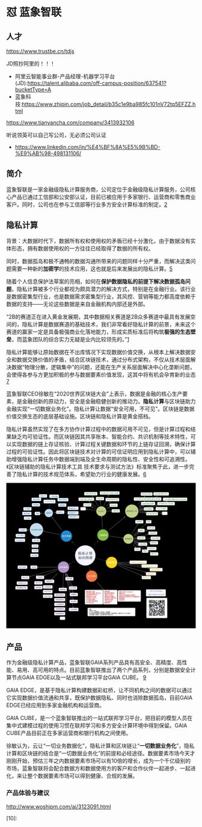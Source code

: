 # 怼 蓝象智联

## 人才

https://www.trustbe.cn/tdjs

JD照抄阿里的！！！

- 阿里云智能事业群-产品经理-机器学习平台(JD):https://talent.alibaba.com/off-campus-position/637541?bucketType=A
- 蓝象科技:https://www.zhipin.com/job_detail/b35c1e9ba985fc101nV72tq5EFZZ.html

https://www.tianyancha.com/company/3413932106

听说领英可以自己写公司，无必须公司认证

- https://www.linkedin.com/in/%E4%BF%8A%E5%9B%BD-%E9%AB%98-498131106/

## 简介

蓝象智联是一家金融级隐私计算服务商，公司定位于金融级隐私计算服务，公司核心产品已通过工信部和公安部认证，目前已被应用于多家银行、运营商和零售商业客户。同时，公司也在参与工信部等行业多方安全计算标准的制定。[2]

## 隐私计算

背景：大数据时代下，数据所有权和使用权的矛盾已经十分激化，由于数据没有实体形态，拥有数据使用权的一方往往已经取得了数据的所有权。

同时，数据孤岛和极不通畅的数据沟通所带来的问题同样十分严重，而解决这类问题需要一种新的**加密学**的技术应用，这也就是后来发展出的隐私计算。[5]

随着个人信息保护法草案的亮相，如何在**保护数据隐私的前提下解决数据孤岛问题**，隐私计算被多个行业都视为颇具潜力的解决方式，特别是在金融行业。该行业是数据密集型行业，也是数据需求密集型行业，其风控、营销等能力都高度依赖于数据的支持——无论这些数据是来自金融机构内部还是外部。

“2B的赛道正在进入黄金发展期，其中数据相关赛道是2B众多赛道中最具有发展空间的，隐私计算是数据赛道的基础技术，我们非常看好隐私计算的前景，未来这个赛道的赢家一定是具备极强商业化落地能力，形成实质标准后将构筑**极强的生态壁垒**，而蓝象团队的综合实力无疑是业内比较领先的。”[1]

隐私计算能够让原始数据在不出库情况下实现数据价值交换，从根本上解决数据安全和数据交换价值的矛盾，结合区块链技术，通过分布式架构，不仅从技术层面解决数据“物理分散，逻辑集中”的问题，还能在生产关系层面解决中心化垄断问题，会使得各参与方更加积极的参与数据要素价值发现，这其中将有机会孕育新的业态 [7]

蓝象智联CEO徐敏在“2020世界区块链大会”上表示，数据是金融的核心生产要素，是金融创新的原动力，安全是金融稳健创新的推动力。**隐私计算**与区块链助力金融实现“一切数据业务化”。隐私计算让数据“安全可用，不可见”。区块链是数据价值交换生态的底层基础设施。区块链和隐私计算是黄金搭档。

隐私计算虽然实现了在多方协作计算过程中的数据可用不可见，但是计算过程和结果缺乏均可验证性。而区块链因其共享账本、智能合约、共识机制等技术特性，可以实现数据的链上存证核验、计算过程关键数据和环节的上链存证回溯，确保计算过程的可验证性。因此将区块链技术对计算的可信证明应用到隐私计算中，可以辅助增强隐私计算任务中数据端到端及全生命周期的隐私性、安全性和可追溯性。《区块链辅助的隐私计算技术工具 技术要求与测试方法》标准聚焦于此，进一步完善了隐私计算的技术规范体系，希望助力行业的健康发展。[6]

![隐私计算知识图谱[4]](../img/private_computing_KG.png)

## 产品

作为金融级隐私计算产品，蓝象智联GAIA系列产品具有高安全、高精度、高性能、易用、高可用的特点。目前蓝象智联推出了两个产品系列，分别是数据安全计算节点GAIA EDGE以及一站式联邦学习平台GAIA CUBE。 [9]

GAIA EDGE，是基于隐私计算构建数据彩虹桥，让不同机构之间的数据可以通过它实现数据价值流通和共享，既保护数据隐私、同时也消除数据孤岛，目前GAIA EDGE已经应用到多家金融机构和运营商。

GAIA CUBE，是一个蓝象智联推出的一站式联邦学习平台，把目前的模型人员在集中式建模过程的使用习惯在联邦学习和多方安全计算环境中得到保留。GAIA CUBE产品目前正在多家运营商和银行机构之间使用。

徐敏认为，云让“一切业务数据化”，隐私计算和区块链让“**一切数据业务化**”，隐私计算和区块链的结合是“一切数据业务化”的前提和必经途径。数据要素市场今天才刚刚开始，预估三年之内数据要素市场可以有10倍的增长，成为一个千亿级别的市场，蓝象智联将会配合数据方和数据使用方的客户和合作伙伴一起进步、一起进化，来让整个数据要素市场可以得到健康、合规的发展。

### 产品体验与建议

http://www.woshipm.com/ai/3123091.html





[1]: https://m.pedaily.cn/news/460985
[2]: https://www.qcc.com/firm/efcbb8220d64ca34f4a85f5e1c0af260.html
[3]: https://www.tuoniaox.com/newsflash/p-477301.html
[4]: https://upload-images.jianshu.io/upload_images/20618853-887aacdcd77f3721.png
[5]: https://www.cyzone.cn/article/615905.html
[6]: https://www.databench.cn/index.php?m=content&c=index&a=show&catid=10&id=37
[7]: https://zhuanlan.zhihu.com/p/266323266
[8]: https://www.zhipin.com/job_detail/b35c1e9ba985fc101nV72tq5EFZZ.html
[9]: https://www.jingpt.com/business/7edd2365-25c6-40a6-a876-0af65b29886e
[10]:
